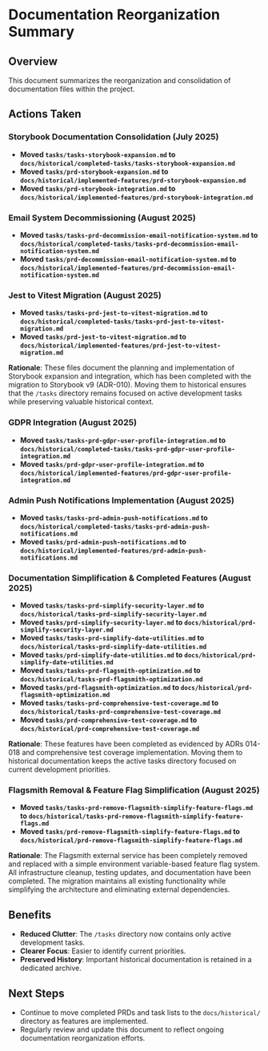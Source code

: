 # Documentation Reorganization Summary

## Overview
This document summarizes the reorganization and consolidation of documentation files within the project.

## Actions Taken

### Storybook Documentation Consolidation (July 2025)
- **Moved `tasks/tasks-storybook-expansion.md` to `docs/historical/completed-tasks/tasks-storybook-expansion.md`**
- **Moved `tasks/prd-storybook-expansion.md` to `docs/historical/implemented-features/prd-storybook-expansion.md`**
- **Moved `tasks/prd-storybook-integration.md` to `docs/historical/implemented-features/prd-storybook-integration.md`**

### Email System Decommissioning (August 2025)
- **Moved `tasks/tasks-prd-decommission-email-notification-system.md` to `docs/historical/completed-tasks/tasks-prd-decommission-email-notification-system.md`**
- **Moved `tasks/prd-decommission-email-notification-system.md` to `docs/historical/implemented-features/prd-decommission-email-notification-system.md`**

### Jest to Vitest Migration (August 2025)
- **Moved `tasks/tasks-prd-jest-to-vitest-migration.md` to `docs/historical/completed-tasks/tasks-prd-jest-to-vitest-migration.md`**
- **Moved `tasks/prd-jest-to-vitest-migration.md` to `docs/historical/implemented-features/prd-jest-to-vitest-migration.md`**

**Rationale**: These files document the planning and implementation of Storybook expansion and integration, which has been completed with the migration to Storybook v9 (ADR-010). Moving them to historical ensures that the `/tasks` directory remains focused on active development tasks while preserving valuable historical context.

### GDPR Integration (August 2025)
- **Moved `tasks/tasks-prd-gdpr-user-profile-integration.md` to `docs/historical/completed-tasks/tasks-prd-gdpr-user-profile-integration.md`**
- **Moved `tasks/prd-gdpr-user-profile-integration.md` to `docs/historical/implemented-features/prd-gdpr-user-profile-integration.md`**

### Admin Push Notifications Implementation (August 2025)
- **Moved `tasks/tasks-prd-admin-push-notifications.md` to `docs/historical/completed-tasks/tasks-prd-admin-push-notifications.md`**
- **Moved `tasks/prd-admin-push-notifications.md` to `docs/historical/implemented-features/prd-admin-push-notifications.md`**

### Documentation Simplification & Completed Features (August 2025)
- **Moved `tasks/tasks-prd-simplify-security-layer.md` to `docs/historical/tasks-prd-simplify-security-layer.md`**
- **Moved `tasks/prd-simplify-security-layer.md` to `docs/historical/prd-simplify-security-layer.md`**
- **Moved `tasks/tasks-prd-simplify-date-utilities.md` to `docs/historical/tasks-prd-simplify-date-utilities.md`**
- **Moved `tasks/prd-simplify-date-utilities.md` to `docs/historical/prd-simplify-date-utilities.md`**
- **Moved `tasks/tasks-prd-flagsmith-optimization.md` to `docs/historical/tasks-prd-flagsmith-optimization.md`**
- **Moved `tasks/prd-flagsmith-optimization.md` to `docs/historical/prd-flagsmith-optimization.md`**
- **Moved `tasks/tasks-prd-comprehensive-test-coverage.md` to `docs/historical/tasks-prd-comprehensive-test-coverage.md`**
- **Moved `tasks/prd-comprehensive-test-coverage.md` to `docs/historical/prd-comprehensive-test-coverage.md`**

**Rationale**: These features have been completed as evidenced by ADRs 014-018 and comprehensive test coverage implementation. Moving them to historical documentation keeps the active tasks directory focused on current development priorities.

### Flagsmith Removal & Feature Flag Simplification (August 2025)
- **Moved `tasks/tasks-prd-remove-flagsmith-simplify-feature-flags.md` to `docs/historical/tasks-prd-remove-flagsmith-simplify-feature-flags.md`**
- **Moved `tasks/prd-remove-flagsmith-simplify-feature-flags.md` to `docs/historical/prd-remove-flagsmith-simplify-feature-flags.md`**

**Rationale**: The Flagsmith external service has been completely removed and replaced with a simple environment variable-based feature flag system. All infrastructure cleanup, testing updates, and documentation have been completed. The migration maintains all existing functionality while simplifying the architecture and eliminating external dependencies.

## Benefits
- **Reduced Clutter**: The `/tasks` directory now contains only active development tasks.
- **Clearer Focus**: Easier to identify current priorities.
- **Preserved History**: Important historical documentation is retained in a dedicated archive.

## Next Steps
- Continue to move completed PRDs and task lists to the `docs/historical/` directory as features are implemented.
- Regularly review and update this document to reflect ongoing documentation reorganization efforts.